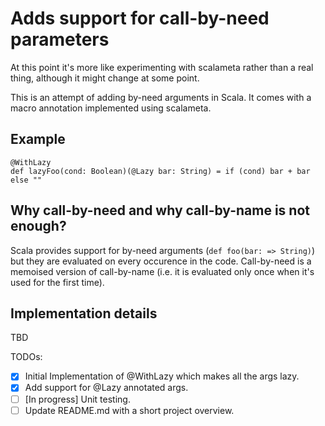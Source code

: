 # Adds support for call-by-need parameters

At this point it's more like experimenting with scalameta rather than a real thing, although it might change at some point.

This is an attempt of adding by-need arguments in Scala. It comes with a macro annotation implemented using scalameta.

## Example

```
@WithLazy
def lazyFoo(cond: Boolean)(@Lazy bar: String) = if (cond) bar + bar else ""
```

## Why call-by-need and why call-by-name is not enough?

Scala provides support for by-need arguments (`def foo(bar: => String)`) but they are evaluated on every occurence in the code. Call-by-need is a memoised version of call-by-name (i.e. it is evaluated only once when it's used for the first time).

## Implementation details
TBD

TODOs:
- [x] Initial Implementation of @WithLazy which makes all the args lazy.
- [x] Add support for @Lazy annotated args.
- [ ] [In progress] Unit testing.
- [ ] Update README.md with a short project overview.
